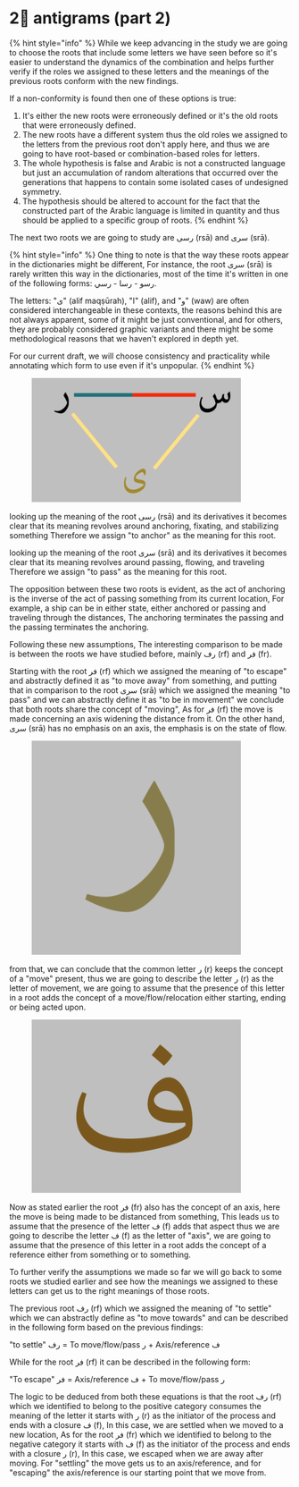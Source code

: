 # 2⃣ antigrams (part 2)

{% hint style="info" %}
While we keep advancing in the study we are going to choose the roots that include some letters we have seen before so it's easier to understand the dynamics of the combination and helps further verify if the roles we assigned to these letters and the meanings of the previous roots conform with the new findings.

If a non-conformity is found then one of these options is true:

1. It's either the new roots were erroneously defined or it's the old roots that were erroneously defined.
2. The new roots have a different system thus the old roles we assigned to the letters from the previous root don't apply here, and thus we are going to have root-based or combination-based roles for letters.
3. The whole hypothesis is false and Arabic is not a constructed language but just an accumulation of random alterations that occurred over the generations that happens to contain some isolated cases of undesigned symmetry.
4. The hypothesis should be altered to account for the fact that the constructed part of the Arabic language is limited in quantity and thus should be applied to a specific group of roots.
{% endhint %}

The next two roots we are going to study are رسى (rsā) and سرى (srā).

{% hint style="info" %}
One thing to note is that the way these roots appear in the dictionaries might be different, For instance, the root سرى (srā) is rarely written this way in the dictionaries, most of the time it's written in one of the following forms: رسو - رسا - رسي.&#x20;

The letters:  "ى" (alif maqṣūrah), "ا" (alif), and "و" (waw) are often considered interchangeable in these contexts, the reasons behind this are not always apparent, some of it might be just conventional, and for others, they are probably considered graphic variants and there might be some methodological reasons that we haven't explored in depth yet.

For our current draft, we will choose consistency and practicality while annotating which form to use even if it's unpopular.
{% endhint %}

<figure><img src=".gitbook/assets/Screenshot 2024-01-04 212109.png" alt="" width="375"><figcaption></figcaption></figure>

looking up the meaning of the root رسى (rsā) and its derivatives it becomes clear that its meaning revolves around anchoring, fixating, and stabilizing something Therefore we assign "to anchor" as the meaning for this root.

looking up the meaning of the root سرى (srā) and its derivatives it becomes clear that its meaning revolves around passing, flowing, and traveling Therefore we assign "to pass" as the meaning for this root.

The opposition between these two roots is evident, as the act of anchoring is the inverse of the act of passing something from its current location, For example, a ship can be in either state, either anchored or passing and traveling through the distances, The anchoring terminates the passing and the passing terminates the anchoring.

Following these new assumptions, The interesting comparison to be made is between the roots we have studied before, mainly رف (rf) and فر (fr).&#x20;

Starting with the root فر (rf) which we assigned the meaning of "to escape" and abstractly defined it as "to move away" from something, and putting that in comparison to the root سرى (srā) which we assigned the meaning "to pass" and we can abstractly define it as "to be in movement" we conclude that both roots share the concept of "moving", As for فر (rf) the move is made concerning an axis widening the distance from it. On the other hand, سرى (srā) has no emphasis on an axis, the emphasis is on the state of flow.

<figure><img src=".gitbook/assets/Screenshot 2023-12-19 211320.png" alt="" width="375"><figcaption></figcaption></figure>

from that, we can conclude that the common letter ر (r) keeps the concept of a "move" present, thus we are going to describe the letter ر (r) as the letter of movement, we are going to assume that the presence of this letter in a root adds the concept of a move/flow/relocation either starting, ending or being acted upon.

<figure><img src=".gitbook/assets/Screenshot 2023-12-19 214526.png" alt="" width="375"><figcaption></figcaption></figure>

Now as stated earlier the root فر (fr) also has the concept of an axis, here the move is being made to be distanced from something, This leads us to assume that the presence of the letter ف (f) adds that aspect thus we are going to describe the letter ف (f) as the letter of "axis", we are going to assume that the presence of this letter in a root adds the concept of a reference either from something or to something.

To further verify the assumptions we made so far we will go back to some roots we studied earlier and see how the meanings we assigned to these letters can get us to the right meanings of those roots.

The previous root رف (rf) which we assigned the meaning of "to settle" which we can abstractly define as "to move towards" and can be described in the following form based on the previous findings:

"to settle" رف = To move/flow/pass ر + Axis/reference ف

&#x20;While for the root فر (rf) it can be described in the following form:

"To escape" فر = Axis/reference ف + To move/flow/pass ر

The logic to be deduced from both these equations is that the root رف (rf) which we identified to belong to the positive category consumes the meaning of the letter it starts with ر (r)  as the initiator of the process and ends with a closure ف (f), In this case, we are settled when we moved to a new location, As for the root فر (fr) which we identified to belong to the negative category it starts with ف (f)  as the initiator of the process and ends with a closure ر (r), In this case, we escaped when we are away after moving. For "settling" the move gets us to an axis/reference, and for "escaping" the axis/reference is our starting point that we move from.
